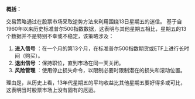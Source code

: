  **概括：** 

交易策略通过在股票市场采取逆势方法来利用围绕13日星期五的迷信。 基于自1960年以来历史标准普尔500指数数据，这表明与其他星期五相比，星期五的13个数据并不是特别不幸或不稳定，该策略涉及：

1. **进入信号** ：在一个月的第13个月，在标准普尔500指数期货或ETF上进行长时间（购买）。
2. **退出信号** ：保持职位，直到市场在同一天关闭。
3. **风险管理** ：使用停止损失命令，以限制必要时限制潜在的损失和滚动位置。

理由是，从历史上看，13年代星期五的平均收益比其他星期五要好得多或可比，这表明当时股票市场上没有固有的厄运。